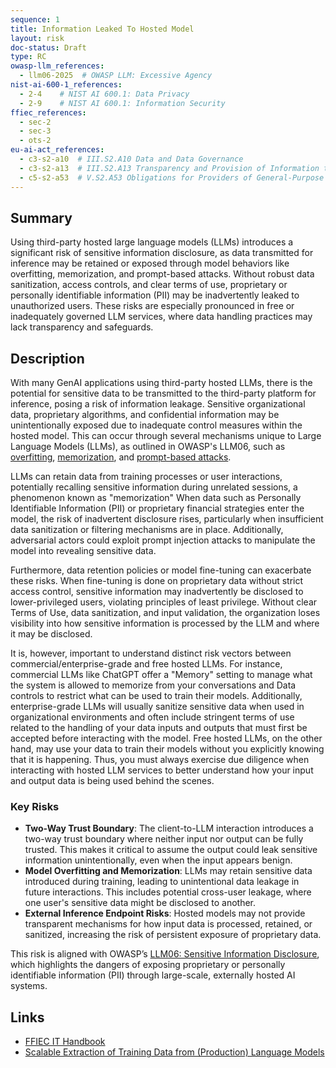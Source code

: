 ```yaml
---
sequence: 1
title: Information Leaked To Hosted Model
layout: risk
doc-status: Draft
type: RC
owasp-llm_references:
  - llm06-2025  # OWASP LLM: Excessive Agency
nist-ai-600-1_references:
  - 2-4    # NIST AI 600.1: Data Privacy
  - 2-9    # NIST AI 600.1: Information Security
ffiec_references:
  - sec-2
  - sec-3
  - ots-2
eu-ai-act_references:
  - c3-s2-a10  # III.S2.A10 Data and Data Governance
  - c3-s2-a13  # III.S2.A13 Transparency and Provision of Information to Deployers
  - c5-s2-a53  # V.S2.A53 Obligations for Providers of General-Purpose AI Models
---
```

## Summary

Using third-party hosted large language models (LLMs) introduces a significant risk of sensitive information disclosure, as data transmitted for inference may be retained or exposed through model behaviors like overfitting, memorization, and prompt-based attacks. Without robust data sanitization, access controls, and clear terms of use, proprietary or personally identifiable information (PII) may be inadvertently leaked to unauthorized users. These risks are especially pronounced in free or inadequately governed LLM services, where data handling practices may lack transparency and safeguards.

## Description

With many GenAI applications using third-party hosted LLMs, there is the potential for sensitive data to be transmitted to the third-party platform for inference, posing a risk of information leakage. Sensitive organizational data, proprietary algorithms, and confidential information may be unintentionally exposed due to inadequate control measures within the hosted model. This can occur through several mechanisms unique to Large Language Models (LLMs), as outlined in OWASP's LLM06, such as [overfitting](https://aws.amazon.com/what-is/overfitting/), [memorization](https://arxiv.org/pdf/2310.18362), and [prompt-based attacks](https://owasp.org/www-project-llm-prompt-hacking/).

LLMs can retain data from training processes or user interactions, potentially recalling sensitive information during unrelated sessions, a phenomenon known as "memorization" When data such as Personally Identifiable Information (PII) or proprietary financial strategies enter the model, the risk of inadvertent disclosure rises, particularly when insufficient data sanitization or filtering mechanisms are in place. Additionally, adversarial actors could exploit prompt injection attacks to manipulate the model into revealing sensitive data. 

Furthermore, data retention policies or model fine-tuning can exacerbate these risks. When fine-tuning is done on proprietary data without strict access control, sensitive information may inadvertently be disclosed to lower-privileged users, violating principles of least privilege. Without clear Terms of Use, data sanitization, and input validation, the organization loses visibility into how sensitive information is processed by the LLM and where it may be disclosed.

It is, however, important to understand distinct risk vectors between commercial/enterprise-grade and free hosted LLMs. For instance, commercial LLMs like ChatGPT offer a "Memory" setting to manage what the system is allowed to memorize from your conversations and Data controls to restrict what can be used to train their models. Additionally, enterprise-grade LLMs will usually sanitize sensitive data when used in organizational environments and often include stringent terms of use related to the handling of your data inputs and outputs that must first be accepted before interacting with the model. Free hosted LLMs, on the other hand, may use your data to train their models without you explicitly knowing that it is happening. Thus, you must always exercise due diligence when interacting with hosted LLM services to better understand how your input and output data is being used behind the scenes.


### Key Risks 

- **Two-Way Trust Boundary**: The client-to-LLM interaction introduces a two-way trust boundary where neither input nor output can be fully trusted. This makes it critical to assume the output could leak sensitive information unintentionally, even when the input appears benign.
- **Model Overfitting and Memorization**: LLMs may retain sensitive data introduced during training, leading to unintentional data leakage in future interactions. This includes potential cross-user leakage, where one user's sensitive data might be disclosed to another.
- **External Inference Endpoint Risks**: Hosted models may not provide transparent mechanisms for how input data is processed, retained, or sanitized, increasing the risk of persistent exposure of proprietary data.

This risk is aligned with OWASP’s [LLM06: Sensitive Information Disclosure](https://genai.owasp.org/llmrisk/llm06-sensitive-information-disclosure/), which highlights the dangers of exposing proprietary or personally identifiable information (PII) through large-scale, externally hosted AI systems.

## Links

- [FFIEC IT Handbook](https://ithandbook.ffiec.gov/)
- [Scalable Extraction of Training Data from (Production) Language Models](https://arxiv.org/abs/2311.17035)
